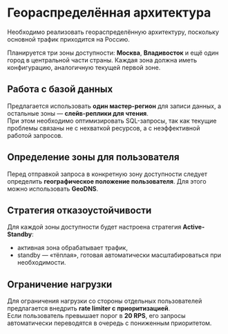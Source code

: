 # Геораспределённая архитектура

Необходимо реализовать геораспределённую архитектуру, поскольку основной трафик приходится на Россию.  

Планируется три зоны доступности: **Москва**, **Владивосток** и ещё один город в центральной части страны. Каждая зона должна иметь конфигурацию, аналогичную текущей первой зоне.

## Работа с базой данных

Предлагается использовать **один мастер-регион** для записи данных, а остальные зоны — **слейв-реплики для чтения**.  
При этом необходимо оптимизировать SQL-запросы, так как текущие проблемы связаны не с нехваткой ресурсов, а с неэффективной работой запросов.

## Определение зоны для пользователя

Перед отправкой запроса в конкретную зону доступности следует определить **географическое положение пользователя**. Для этого можно использовать **GeoDNS**.

## Стратегия отказоустойчивости

Для каждой зоны доступности будет настроена стратегия **Active-Standby**:  
- активная зона обрабатывает трафик,  
- standby — «тёплая», готовая автоматически масштабироваться при необходимости.

## Ограничение нагрузки

Для ограничения нагрузки со стороны отдельных пользователей предлагается внедрить **rate limiter с приоритизацией**.  
Если пользователь превышает порог в **20 RPS**, его запросы автоматически переводятся в очередь с пониженным приоритетом.
